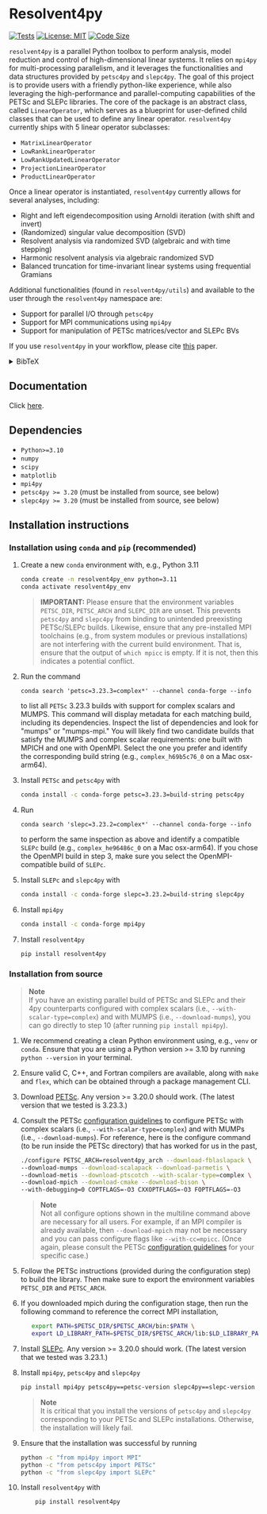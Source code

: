# Resolvent4py

[![Tests](https://github.com/albertopadovan/resolvent4py/actions/workflows/tests.yml/badge.svg)](https://github.com/albertopadovan/resolvent4py/actions/workflows/tests.yml)
[![License: MIT](https://img.shields.io/badge/License-MIT-yellow.svg)](LICENSE)
[![Code Size](https://img.shields.io/github/languages/code-size/albertopadovan/resolvent4py.svg)](https://github.com/albertopadovan/resolvent4py)


`resolvent4py` is a parallel Python toolbox to perform 
analysis, model reduction and control of high-dimensional linear systems. 
It relies on `mpi4py` for multi-processing parallelism, and it leverages 
the functionalities and data structures provided by `petsc4py` and `slepc4py`.
The goal of this project is to provide users with a friendly python-like
experience, while also leveraging the high-performance and parallel-computing
capabilities of the PETSc and SLEPc libraries.
The core of the package is an abstract class, called `LinearOperator`, which 
serves as a blueprint for user-defined child classes that can be used to
define any linear operator. 
`resolvent4py` currently ships with 5 linear operator subclasses:

- `MatrixLinearOperator`
- `LowRankLinearOperator`
- `LowRankUpdatedLinearOperator`
- `ProjectionLinearOperator`
- `ProductLinearOperator`

Once a linear operator is instantiated, `resolvent4py` currently allows for
several analyses, including:

- Right and left eigendecomposition using Arnoldi iteration (with shift and 
  invert)
- (Randomized) singular value decomposition (SVD)
- Resolvent analysis via randomized SVD (algebraic and with time stepping)
- Harmonic resolvent analysis via algebraic randomized SVD
- Balanced truncation for time-invariant linear systems using frequential Gramians

Additional functionalities (found in `resolvent4py/utils`) and available 
to the user through the `resolvent4py` namespace are:

- Support for parallel I/O through `petsc4py`
- Support for MPI communications using `mpi4py`
- Support for manipulation of PETSc matrices/vector and SLEPc BVs

If you use `resolvent4py` in your workflow, please cite [this](https://www.sciencedirect.com/science/article/pii/S2352711025002523) paper.
<details>
<summary>BibTeX</summary>

```bibtex
@article{PADOVAN2025102286,
  title = {Resolvent4py: A parallel Python package for analysis, model reduction and control of large-scale linear systems},
  journal = {SoftwareX},
  volume = {31},
  pages = {102286},
  year = {2025},
  issn = {2352-7110},
  doi = {https://doi.org/10.1016/j.softx.2025.102286},
  url = {https://www.sciencedirect.com/science/article/pii/S2352711025002523},
  author = {Alberto Padovan and Vishal Anantharaman and Clarence W. Rowley and Blaine Vollmer and Tim Colonius and Daniel J. Bodony},
}
```
</details> 

## Documentation

Click [here](https://albertopadovan.github.io/resolvent4py/).

## Dependencies

- `Python>=3.10`
- `numpy`
- `scipy`
- `matplotlib`
- `mpi4py`
- `petsc4py >= 3.20` (must be installed from source, see below)
- `slepc4py >= 3.20` (must be installed from source, see below)



## Installation instructions

### Installation using `conda` and `pip` (recommended)

1. Create a new `conda` environment with, e.g., Python 3.11
    ```bash
    conda create -n resolvent4py_env python=3.11
    conda activate resolvent4py_env
    ```
    > **IMPORTANT:**
    > Please ensure that the environment variables `PETSC_DIR`, `PETSC_ARCH`
    > and `SLEPC_DIR` are unset.
    > This prevents `petsc4py` and `slepc4py` from binding to
    > unintended preexisting PETSc/SLEPc builds.
    > Likewise, ensure that any pre-installed MPI toolchains 
    > (e.g., from system modules or previous installations) are not 
    > interfering with the current build environment. That is, 
    > ensure that the output of `which mpicc` is empty. If it is not, then
    > this indicates a potential conflict.

2. Run the command
    ```
    conda search 'petsc=3.23.3=complex*' --channel conda-forge --info
    ```
   to list all `PETSc` 3.23.3 builds with support for complex scalars and MUMPS.
   This command will display metadata for each matching build, including its dependencies.
   Inspect the list of dependencies and look for "mumps" or "mumps-mpi."
   You will likely find two candidate builds that satisfy the MUMPS and complex
   scalar requirements: one built with MPICH and one with OpenMPI. 
   Select the one you prefer
   and identify the corresponding build string 
   (e.g., `complex_h69b5c76_0` on a Mac osx-arm64).
   
4. Install `PETSc` and `petsc4py` with
    ```bash
    conda install -c conda-forge petsc=3.23.3=build-string petsc4py
    ```

5. Run
    ```
    conda search 'slepc=3.23.2=complex*' --channel conda-forge --info
    ```
   to perform the same inspection as above and identify a compatible `SLEPc`
   build (e.g., `complex_he96486c_0` on a Mac osx-arm64). 
   If you chose the OpenMPI build in step 3, make sure you select
   the OpenMPI-compatible build of `SLEPc`.

6. Install `SLEPc` and `slepc4py` with
    ```bash
    conda install -c conda-forge slepc=3.23.2=build-string slepc4py
    ```
4. Install `mpi4py`
    ```bash
    conda install -c conda-forge mpi4py
    ```
5. Install `resolvent4py`
    ```bash
    pip install resolvent4py
    ```


### Installation from source

> **Note**  
> If you have an existing parallel build of PETSc and SLEPc and their
> 4py counterparts configured with complex scalars 
> (i.e., `--with-scalar-type=complex`) and with MUMPS (i.e.,
> `--download-mumps`), you can go directly to step 10 (after running 
> `pip install mpi4py`).


1. We recommend creating a clean Python environment using, e.g., `venv` or `conda`.
Ensure that you are using a Python version >= 3.10 by running 
`python --version` in your terminal.
2. Ensure valid C, C++, and Fortran compilers are available, 
along with ```make``` and ```flex```,
which can be obtained through a package management CLI.
3. Download [PETSc](https://petsc.org/release/install/download/). Any version >= 
  3.20.0 should work. (The latest version that we tested is 3.23.3.)
4. Consult the PETSc [configuration guidelines](https://petsc.org/release/install/install/)
to configure PETSc with complex scalars (i.e., `--with-scalar-type=complex`) and 
with MUMPs (i.e., `--download-mumps`).
For reference, here is the configure command (to be run inside the PETSc directory)
that has worked for us in the past,
    ```bash
    ./configure PETSC_ARCH=resolvent4py_arch --download-fblaslapack \
    --download-mumps --download-scalapack --download-parmetis \
    --download-metis --download-ptscotch --with-scalar-type=complex \
    --download-mpich --download-cmake --download-bison \
    --with-debugging=0 COPTFLAGS=-O3 CXXOPTFLAGS=-O3 FOPTFLAGS=-O3
    ```
    > **Note**  
    > Not all configure options shown in the multiline command above are necessary 
    > for all users. For example, if an MPI
    > compiler is already available, then `--download-mpich` may
    > not be necessary and you can pass configure flags like
    > `--with-cc=mpicc`. (Once again, please consult the PETSc 
    > [configuration guidelines](https://petsc.org/release/install/install/) for
    > your specific case.)
5. Follow the PETSc instructions (provided during the configuration step) to 
  build the library. Then make sure to export the environment variables
  `PETSC_DIR` and `PETSC_ARCH`.
6. If you downloaded mpich during the configuration stage, then run the following
  command to reference the correct MPI installation,
    ```bash
       export PATH=$PETSC_DIR/$PETSC_ARCH/bin:$PATH \
       export LD_LIBRARY_PATH=$PETSC_DIR/$PETSC_ARCH/lib:$LD_LIBRARY_PATH
    ```
7. Install [SLEPc](https://slepc.upv.es/documentation/instal.htm). Any version >=
  3.20.0 should work. (The latest version that we tested was 3.23.1.)
8. Install `mpi4py`, `petsc4py` and `slepc4py`
    ```bash
    pip install mpi4py petsc4py==petsc-version slepc4py==slepc-version
    ```
    > **Note**  
    > It is critical that you install the versions of `petsc4py` and `slepc4py` 
    > corresponding to your PETSc and SLEPc installations. Otherwise, the
    > installation will likely fail.
    
9. Ensure that the installation was successful by running
    ```bash
    python -c "from mpi4py import MPI"
    python -c "from petsc4py import PETSc"
    python -c "from slepc4py import SLEPc"
    ```
10. Install `resolvent4py` with
    ```bash
        pip install resolvent4py
    ```